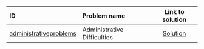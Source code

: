 | ID | Problem name | Link to solution |
|:---|:---|:---:|
| [administrativeproblems](https://open.kattis.com/problems/administrativeproblems) | Administrative Difficulties | [Solution](https://github.com/versenyi98/kattis-solutions/tree/main/solutions/Administrative%20Difficulties)|
